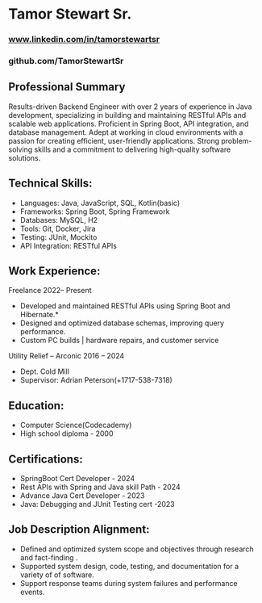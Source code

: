 # Tamor Stewart Sr.
### www.linkedin.com/in/tamorstewartsr
### github.com/TamorStewartSr
## Professional Summary
Results-driven Backend Engineer with over 2 years of experience in Java development,
specializing in building and maintaining RESTful APIs and scalable web applications. Proficient
in Spring Boot, API integration, and database management. Adept at working in cloud
environments with a passion for creating efficient, user-friendly applications. Strong problem-
solving skills and a commitment to delivering high-quality software solutions.

## Technical Skills:
* Languages: Java, JavaScript, SQL, Kotlin(basic)
* Frameworks: Spring Boot, Spring Framework
* Databases: MySQL, H2
* Tools: Git, Docker, Jira
* Testing: JUnit, Mockito
* API Integration: RESTful APIs
## Work Experience:
Freelance 2022– Present
* Developed and maintained RESTful APIs using Spring Boot and Hibernate.*
* Designed and optimized database schemas, improving query performance.
* Custom PC builds | hardware repairs, and customer service

Utility Relief – Arconic 2016 – 2024 
* Dept. Cold Mill
* Supervisor: Adrian Peterson(+1717-538-7318)

## Education:
* Computer Science(Codecademy)
* High school diploma - 2000

## Certifications:
* SpringBoot Cert Developer - 2024
* Rest APIs with Spring and Java skill Path - 2024
* Advance Java Cert Developer - 2023
* Java: Debugging and JUnit Testing cert -2023

## Job Description Alignment:
* Defined and optimized system scope and objectives through research and fact-finding .
* Supported system design, code, testing, and documentation for a variety of of software.
* Support response teams during system failures and performance events.